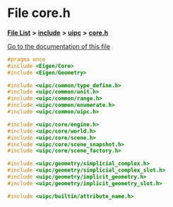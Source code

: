 

# File core.h

[**File List**](files.md) **>** [**include**](dir_d44c64559bbebec7f509842c48db8b23.md) **>** [**uipc**](dir_9f30510905f1286cc334e7ecdb1aceca.md) **>** [**core.h**](core_8h.md)

[Go to the documentation of this file](core_8h.md)


```C++
#pragma once
#include <Eigen/Core>
#include <Eigen/Geometry>

#include <uipc/common/type_define.h>
#include <uipc/common/unit.h>
#include <uipc/common/range.h>
#include <uipc/common/enumerate.h>
#include <uipc/common/uipc.h>

#include <uipc/core/engine.h>
#include <uipc/core/world.h>
#include <uipc/core/scene.h>
#include <uipc/core/scene_snapshot.h>
#include <uipc/core/scene_factory.h>

#include <uipc/geometry/simplicial_complex.h>
#include <uipc/geometry/simplicial_complex_slot.h>
#include <uipc/geometry/implicit_geometry.h>
#include <uipc/geometry/implicit_geometry_slot.h>

#include <uipc/builtin/attribute_name.h>

```


